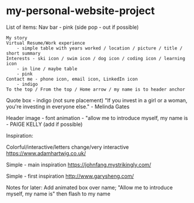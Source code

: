 # my-personal-website-project

List of items:
Nav bar - pink (side pop - out if possible)

    My story
    Virtual Resume/Work experience
        - simple table with years worked / location / picture / title / short summary
    Interests - ski icon / swim icon / dog icon / coding icon / learning icon
        - in line / maybe table
        - pink
    Contact me - phone icon, email icon, LinkedIn icon
        - indigo
    To the top / From the top / Home arrow / my name is to header anchor

Quote box - indigo (not sure placement)
    "If you invest in a girl or a woman, you're investing in everyone else." - Melinda Gates

Header image - font animation - "allow me to introduce myself, my name is - PAIGE KELLY (add if possible)

Inspiration: 

Colorful/interactive/letters change/very interactive
https://www.adamhartwig.co.uk/

Simple - main inspiration
https://johnfang.mystrikingly.com/

Simple - first inspiration
http://www.garysheng.com/

Notes for later:
Add animated box over name; "Allow me to introduce myself, my name is" then flash to my name
